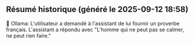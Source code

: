## Résumé historique (généré le 2025-09-12 18:58)

🤖 Ollama: L'utilisateur a demandé à l'assistant de lui fournir un proverbe français. L'assistant a répondu avec "L'homme qui ne peut pas se calmer, ne peut rien faire."